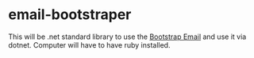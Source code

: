 # email-bootstraper

This will be .net standard library to use the [Bootstrap Email](https://github.com/bootstrap-email/bootstrap-email) and use it via dotnet. Computer will have to have ruby installed. 